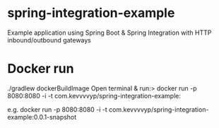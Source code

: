 # spring-integration-example
Example application using Spring Boot & Spring Integration with HTTP inbound/outbound gateways

# Docker run
./gradlew dockerBuildImage 
Open terminal & run:> docker run -p 8080:8080 -i -t com.kevvvvyp/spring-integration-example:<version>

e.g. docker run -p 8080:8080 -i -t com.kevvvvyp/spring-integration-example:0.0.1-snapshot

